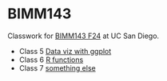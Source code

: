 # BIMM143
Classwork for [BIMM143 F24](https://bioboot.github.io/bimm143_F24/) at UC San Diego.

- Class 5 [Data viz with ggplot](https://github.com/bioboot/bimm141_github/blob/main/class05/class05.pdf)
- Class 6 [R functions]()
- Class 7 [something else]()
